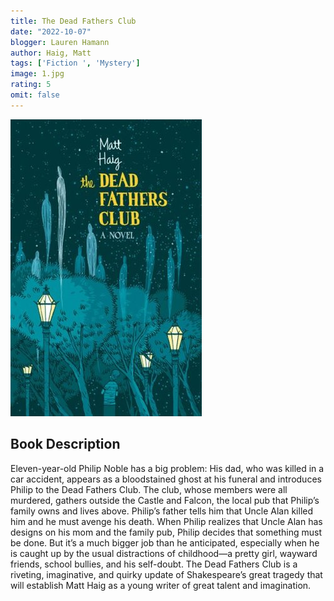```yaml
---
title: The Dead Fathers Club
date: "2022-10-07"
blogger: Lauren Hamann
author: Haig, Matt
tags: ['Fiction ', 'Mystery']
image: 1.jpg
rating: 5
omit: false
---
```


![Book Cover](1.jpg)


## Book Description 

Eleven-year-old Philip Noble has a big problem: His dad, who was killed in a car accident, appears as a bloodstained ghost at his funeral and introduces Philip to the Dead Fathers Club. The club, whose members were all murdered, gathers outside the Castle and Falcon, the local pub that Philip’s family owns and lives above. Philip’s father tells him that Uncle Alan killed him and he must avenge his death. When Philip realizes that Uncle Alan has designs on his mom and the family pub, Philip decides that something must be done. But it’s a much bigger job than he anticipated, especially when he is caught up by the usual distractions of childhood—a pretty girl, wayward friends, school bullies, and his self-doubt. The Dead Fathers Club is a riveting, imaginative, and quirky update of Shakespeare’s great tragedy that will establish Matt Haig as a young writer of great talent and imagination.